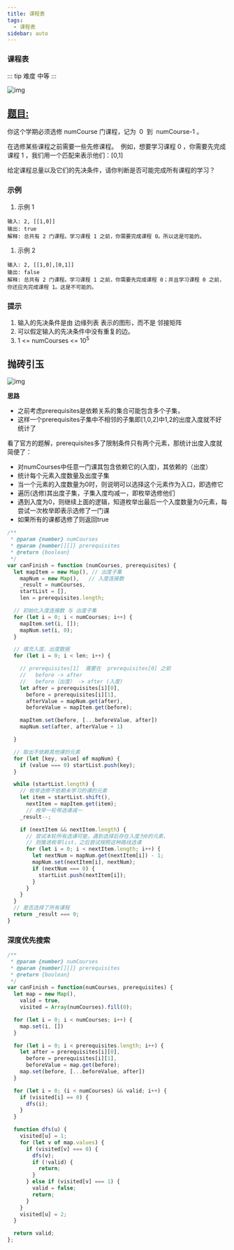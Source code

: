 ```yaml
---
title: 课程表
tags:
  - 课程表
sidebar: auto
---
```


### 课程表

::: tip 难度
中等
:::

![img](http://qiniu.gaowenju.com/leecode/banner/20200804.jpg)

## [题目:](https://leetcode-cn.com/problems/course-schedule/)

你这个学期必须选修 numCourse 门课程，记为  0  到  numCourse-1 。

在选修某些课程之前需要一些先修课程。  例如，想要学习课程 0 ，你需要先完成课程 1 ，我们用一个匹配来表示他们：[0,1]

给定课程总量以及它们的先决条件，请你判断是否可能完成所有课程的学习？

### 示例

1. 示例 1

```
输入: 2, [[1,0]]
输出: true
解释: 总共有 2 门课程。学习课程 1 之前，你需要完成课程 0。所以这是可能的。
```

1. 示例 2

```
输入: 2, [[1,0],[0,1]]
输出: false
解释: 总共有 2 门课程。学习课程 1 之前，你需要先完成​课程 0；并且学习课程 0 之前，你还应先完成课程 1。这是不可能的。
```

### 提示

1. 输入的先决条件是由 边缘列表 表示的图形，而不是 邻接矩阵
2. 可以假定输入的先决条件中没有重复的边。
3. 1 <= numCourses <= $10^5$

## 抛砖引玉

![img](http://qiniu.gaowenju.com/leecode/20200804.png)

**思路**

- 之前考虑prerequisites是依赖关系的集合可能包含多个子集，
- 这样一个prerequisites子集中不相邻的子集即[1,0,2]中1,2的出度入度就不好统计了

看了官方的题解，prerequisites多了限制条件只有两个元素，那统计出度入度就简便了：

- 对numCourses中任意一门课其包含依赖它的(入度)，其依赖的（出度）
- 统计每个元素入度数量及出度子集
- 当一个元素的入度数量为0时，则说明可以选择这个元素作为入口，即选修它
- 遍历(选修)其出度子集，子集入度均减一，即枚举选修他们
- 遇到入度为0，则继续上面的逻辑，知道枚举出最后一个入度数量为0元素，每尝试一次枚举即表示选修了一门课
- 如果所有的课都选修了则返回true


```javascript
/**
 * @param {number} numCourses
 * @param {number[][]} prerequisites
 * @return {boolean}
 */
var canFinish = function (numCourses, prerequisites) {
  let mapItem = new Map(), // 出度子集
    mapNum = new Map(),   // 入度连接数
    _result = numCourses,
    startList = [],
    len = prerequisites.length;

  // 初始化入度连接数 与 出度子集
  for (let i = 0; i < numCourses; i++) {
    mapItem.set(i, []);
    mapNum.set(i, 0);
  }

  // 填充入度、出度数据
  for (let i = 0; i < len; i++) {

    // prerequisites[1]  需要在  prerequisites[0] 之前
    //   before -> after
    //   before（出度） -> after (入度)
    let after = prerequisites[i][0],
      before = prerequisites[i][1],
      afterValue = mapNum.get(after),
      beforeValue = mapItem.get(before);

    mapItem.set(before, [...beforeValue, after])
    mapNum.set(after, afterValue + 1)

  }

  // 取出不依赖其他课的元素
  for (let [key, value] of mapNum) {
    if (value === 0) startList.push(key);
  }

  while (startList.length) {
    // 枚举选修不依赖未学习的课的元素
    let item = startList.shift(),
      nextItem = mapItem.get(item);
      // 枚举一轮带选课减一
    _result--;

    if (nextItem && nextItem.length) {
      // 尝试本轮所有选课可能，遇到选择后存在入度为0的元素，
      // 则推进枚举list，之后尝试按照这种路线选课
      for (let i = 0; i < nextItem.length; i++) {
        let nextNum = mapNum.get(nextItem[i]) - 1;
        mapNum.set(nextItem[i], nextNum);
        if (nextNum === 0) {
          startList.push(nextItem[i]);
        }
      }
    }
  }
  // 是否选择了所有课程
  return _result === 0;
}
```


### 深度优先搜索

```javascript
/**
 * @param {number} numCourses
 * @param {number[][]} prerequisites
 * @return {boolean}
 */
var canFinish = function(numCourses, prerequisites) {
  let map = new Map(),
    valid = true,
    visited = Array(numCourses).fill(0);

  for (let i = 0; i < numCourses; i++) {
    map.set(i, [])
  }

  for (let i = 0; i < prerequisites.length; i++) {
    let after = prerequisites[i][0],
      before = prerequisites[i][1],
      beforeValue = map.get(before);
    map.set(before, [...beforeValue, after])
  }

  for (let i = 0; (i < numCourses) && valid; i++) {
    if (visited[i] == 0) {
      dfs(i);
    }
  }

  function dfs(u) {
    visited[u] = 1;
    for (let v of map.values) {
      if (visited[v] === 0) {
        dfs(v);
        if (!valid) {
          return;
        }
      } else if (visited[v] === 1) {
        valid = false;
        return;
      }
    }
    visited[u] = 2;
  }

  return valid;
};
```


